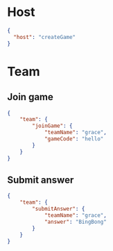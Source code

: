 # Host
```json
{
  "host": "createGame"
}
```
# Team
## Join game
```json
{
    "team": {
        "joinGame": {
            "teamName": "grace",
            "gameCode": "hello"
        }
    }
}
```
## Submit answer
```json
{
    "team": {
        "submitAnswer": {
            "teamName": "grace",
            "answer": "BingBong"
        }
    }
}
```